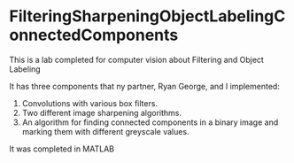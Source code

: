 # FilteringSharpeningObjectLabelingConnectedComponents


This is a lab completed for computer vision about Filtering and Object Labeling

It has three components that ny partner, Ryan George, and I implemented:

1. Convolutions with various box filters.
2. Two different image sharpening algorithms.
3. An algorithm for finding connected components in a binary image and marking them with different greyscale values.

It was completed in MATLAB
